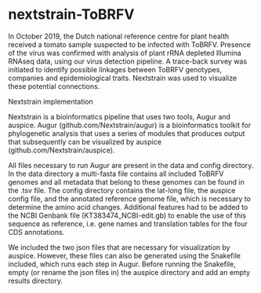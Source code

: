 # nextstrain-ToBRFV

In October 2019, the Dutch national reference centre for plant health received a tomato sample suspected to be infected with ToBRFV. Presence of the virus was confirmed with analysis of plant rRNA depleted Illumina RNAseq data, using our virus detection pipeline. A trace-back survey was initiated to identify possible linkages between ToBRFV genotypes, companies and epidemiological traits. Nextstrain was used to visualize these potential connections. 

Nextstrain implementation

Nextstrain is a bioinformatics pipeline that uses two tools, Augur and auspice. Augur (github.com/Nextstrain/augur) is a bioinformatics toolkit for phylogenetic analysis that uses a series of modules that produces output that subsequently can be visualized by auspice (github.com/Nextstrain/auspice). 

All files necessary to run Augur are present in the data and config directory. In the data directory a multi-fasta file contains all included ToBRFV genomes and all metadata that belong to these genomes can be found in the .tsv file. The config directory contains the lat-long file, the auspice config file, and the annotated reference genome file, which is necessary to determine the amino acid changes. Additional features had to be added to the NCBI Genbank file (KT383474_NCBI-edit.gb) to enable the use of this sequence as reference, i.e. gene names and translation tables for the four CDS annotations.

We included the two json files that are necessary for visualization by auspice. However, these files can also be generated using the Snakefile included, which runs each step in Augur. Before running the Snakefile, empty (or rename the json files in) the auspice directory and add an empty results directory.
